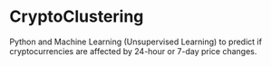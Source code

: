 # CryptoClustering
Python and Machine Learning (Unsupervised Learning) to predict if cryptocurrencies are affected by 24-hour or 7-day price changes.
